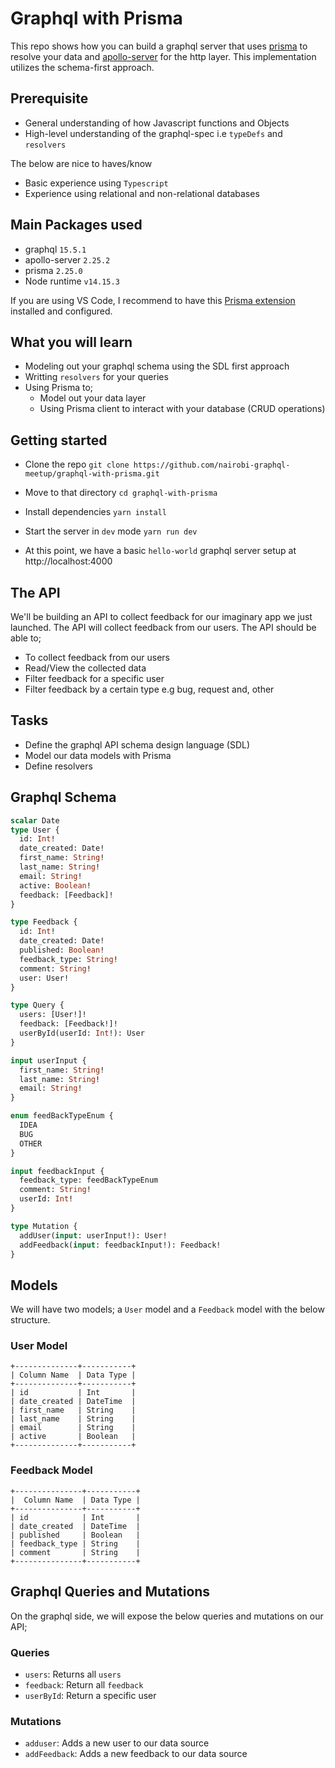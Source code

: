 # Graphql with Prisma

This repo shows how you can build a graphql server that uses [prisma](https://www.prisma.io/?utm_source=Prisma%20Ambassador&utm_medium=Blog%20post&utm_campaign=Prisma%20AP%20Joey%20Ng%27ethe) to resolve your data and [apollo-server](https://github.com/apollographql/apollo-server) for the http layer. This implementation utilizes the schema-first approach.

## Prerequisite

- General understanding of how Javascript functions and Objects
- High-level understanding of the graphql-spec i.e `typeDefs` and `resolvers`

The below are nice to haves/know

- Basic experience using `Typescript`
- Experience using relational and non-relational databases

## Main Packages used

- graphql `15.5.1`
- apollo-server `2.25.2`
- prisma `2.25.0`
- Node runtime `v14.15.3`

If you are using VS Code, I recommend to have this [Prisma extension](https://marketplace.visualstudio.com/items?itemName=Prisma.prisma) installed and configured.

## What you will learn

- Modeling out your graphql schema using the SDL first approach
- Writting `resolvers` for your queries
- Using Prisma to;
  - Model out your data layer
  - Using Prisma client to interact with your database (CRUD operations)

## Getting started

- Clone the repo `git clone https://github.com/nairobi-graphql-meetup/graphql-with-prisma.git`

- Move to that directory `cd graphql-with-prisma`

- Install dependencies `yarn install`

- Start the server in `dev` mode `yarn run dev`

- At this point, we have a basic `hello-world` graphql server setup at http://localhost:4000

## The API

We'll be building an API to collect feedback for our imaginary app we just launched. The API will collect feedback from our users. The API should be able to;

- To collect feedback from our users
- Read/View the collected data
- Filter feedback for a specific user
- Filter feedback by a certain type e.g bug, request and, other

## Tasks

- Define the graphql API schema design language (SDL)
- Model our data models with Prisma
- Define resolvers

## Graphql Schema

```graphql
scalar Date
type User {
  id: Int!
  date_created: Date!
  first_name: String!
  last_name: String!
  email: String!
  active: Boolean!
  feedback: [Feedback]!
}

type Feedback {
  id: Int!
  date_created: Date!
  published: Boolean!
  feedback_type: String!
  comment: String!
  user: User!
}

type Query {
  users: [User!]!
  feedback: [Feedback!]!
  userById(userId: Int!): User
}

input userInput {
  first_name: String!
  last_name: String!
  email: String!
}

enum feedBackTypeEnum {
  IDEA
  BUG
  OTHER
}

input feedbackInput {
  feedback_type: feedBackTypeEnum
  comment: String!
  userId: Int!
}

type Mutation {
  addUser(input: userInput!): User!
  addFeedback(input: feedbackInput!): Feedback!
}
```

## Models

We will have two models; a `User` model and a `Feedback` model with the below structure.

### User Model

```
+--------------+-----------+
| Column Name  | Data Type |
+--------------+-----------+
| id           | Int       |
| date_created | DateTime  |
| first_name   | String    |
| last_name    | String    |
| email        | String    |
| active       | Boolean   |
+--------------+-----------+

```

### Feedback Model

```
+---------------+-----------+
|  Column Name  | Data Type |
+---------------+-----------+
| id            | Int       |
| date_created  | DateTime  |
| published     | Boolean   |
| feedback_type | String    |
| comment       | String    |
+---------------+-----------+
```

## Graphql Queries and Mutations

On the graphql side, we will expose the below queries and mutations on our API;

### Queries

- `users`: Returns all `users`
- `feedback`: Return all `feedback`
- `userById`: Return a specific user

### Mutations

- `adduser`: Adds a new user to our data source
- `addFeedback`: Adds a new feedback to our data source
